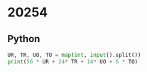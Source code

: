 # 20254

## Python

```python
UR, TR, UO, TO = map(int, input().split())
print(56 * UR + 24* TR + 14* UO + 6 * TO)
```
